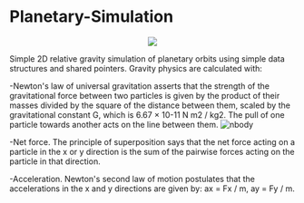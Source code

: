 # Planetary-Simulation
<p align="center">
  <img src="https://github.com/user-attachments/assets/9b5ba7a6-1f98-41ad-b93f-dd8b0a936d0a" />
</p>
Simple 2D relative gravity simulation of planetary orbits using simple data structures and shared pointers.
Gravity physics are calculated with:

-Newton's law of universal gravitation asserts that the strength of the gravitational force between two particles is given by the product of their masses divided by the square of the distance between them, scaled by the gravitational constant G, which is 6.67 × 10-11 N m2 / kg2. The pull of one particle towards another acts on the line between them.
![nbody](https://github.com/user-attachments/assets/60e4d8c4-c76c-4290-bd5d-5b85e7e79f64)

-Net force. The principle of superposition says that the net force acting on a particle in the x or y direction is the sum of the pairwise forces acting on the particle in that direction.
  
-Acceleration. Newton's second law of motion postulates that the accelerations in the x and y directions are given by: ax = Fx / m, ay = Fy / m.
